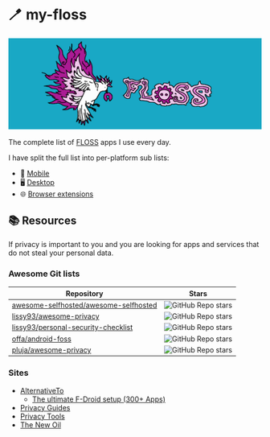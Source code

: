 # 🪥 my-floss

![my-floss-logo](./assets/my-floss-logo-full.png)

The complete list of <a href="https://wikipedia.org/wiki/Free_and_open-source_software">FLOSS</a> apps I use every day.

I have split the full list into per-platform sub lists:
- 📱 [Mobile](./mobile.md)
- 🖥️ [Desktop](./desktop.md)
- 🌐 [Browser extensions](./browser-extensions.md)

## 📚 Resources

If privacy is important to you and you are looking for apps and services that do not steal your personal data.

### Awesome Git lists

| Repository                                                                                        | Stars                                                                                                         |
| ------------------------------------------------------------------------------------------------- | ------------------------------------------------------------------------------------------------------------- |
| [awesome-selfhosted/awesome-selfhosted](https://github.com/awesome-selfhosted/awesome-selfhosted) | ![GitHub Repo stars](https://img.shields.io/github/stars/awesome-selfhosted/awesome-selfhosted?style=flat)    |
| [lissy93/awesome-privacy](https://github.com/lissy93/awesome-privacy)                             | ![GitHub Repo stars](https://img.shields.io/github/stars/lissy93/awesome-privacy?style=flat)                  |
| [lissy93/personal-security-checklist](https://github.com/lissy93/personal-security-checklist)     | ![GitHub Repo stars](https://img.shields.io/github/stars/lissy93/personal-security-checklist?style=flat)      |
| [offa/android-foss](https://github.com/offa/android-foss)                                         | ![GitHub Repo stars](https://img.shields.io/github/stars/offa/android-foss?style=flat)                        |
| [pluja/awesome-privacy](https://github.com/pluja/awesome-privacy)                                 | ![GitHub Repo stars](https://img.shields.io/github/stars/pluja/awesome-privacy?style=flat)                    |

### Sites

- [AlternativeTo](https://alternativeto.net/)
    - [The ultimate F-Droid setup (300+ Apps)](https://alternativeto.net/lists/28655/the-ultimate-f-droid-setup/)
- [Privacy Guides](https://www.privacyguides.org/)
- [Privacy Tools](https://www.privacytools.io/)
- [The New Oil](https://thenewoil.org/)
